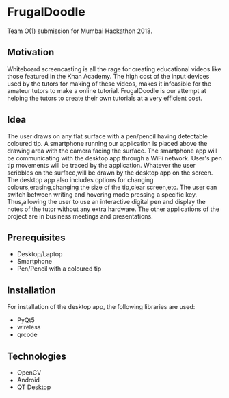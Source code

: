 # FrugalDoodle
Team O(1) submission for Mumbai Hackathon 2018.

## Motivation
Whiteboard screencasting is all the rage for creating educational videos like those featured in the Khan Academy.
The high cost of the input devices used by the tutors for making of these videos, makes it infeasible for the amateur tutors to make a online tutorial.
FrugalDoodle is our attempt at helping the tutors to create their own tutorials at a very efficient cost.

## Idea
The user draws on any flat surface with a pen/pencil having detectable coloured tip. A smartphone running our application is placed above the drawing area with the camera facing the surface. The smartphone app will be communicating with the desktop app through a WiFi network. User's pen tip movements will be traced by the application. Whatever the user scribbles on the surface,will be drawn by the desktop app on the screen. The desktop app also includes options for changing colours,erasing,changing the size of the tip,clear screen,etc. The user can switch between writing and hovering mode pressing a specific key. Thus,allowing the user to use an interactive digital pen and display the notes of the tutor without any extra hardware. The other applications of the project are in business meetings and presentations.  

## Prerequisites
* Desktop/Laptop
* Smartphone
* Pen/Pencil with a coloured tip

## Installation
For installation of the desktop app, the following libraries are used:
* PyQt5
* wireless
* qrcode

## Technologies
* OpenCV
* Android
* QT Desktop
